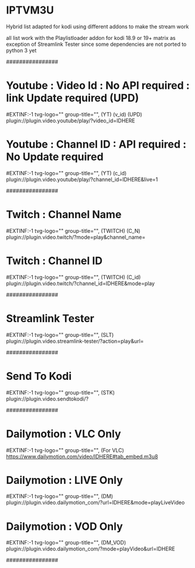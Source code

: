 # IPTVM3U


Hybrid list adapted for kodi using different addons to make the stream work

all list work with the Playlistloader addon  for kodi 18.9 or 19+ matrix as exception of Streamlink Tester  since some dependencies are not ported to python 3 yet


################


# Youtube : Video Id :  No API required : link Update required (UPD)
#EXTINF:-1 tvg-logo="" group-title="", (YT) (v_id) (UPD)
plugin://plugin.video.youtube/play/?video_id=IDHERE

# Youtube : Channel ID : API required : No Update required
#EXTINF:-1 tvg-logo="" group-title="", (YT) (c_id)
plugin://plugin.video.youtube/play/?channel_id=IDHERE&live=1


################


# Twitch : Channel Name
#EXTINF:-1 tvg-logo="" group-title="", (TWITCH) (C_N)
plugin://plugin.video.twitch/?mode=play&channel_name=

# Twitch : Channel ID
#EXTINF:-1 tvg-logo="" group-title="", (TWITCH) (C_id)
plugin://plugin.video.twitch/?channel_id=IDHERE&amp;mode=play


################


# Streamlink Tester
#EXTINF:-1 tvg-logo="" group-title="",  (SLT)
plugin://plugin.video.streamlink-tester/?action=play&url=


################


# Send To Kodi
#EXTINF:-1 tvg-logo="" group-title="", (STK)
plugin://plugin.video.sendtokodi/?


################


# Dailymotion : VLC Only
#EXTINF:-1 tvg-logo="" group-title="", (For VLC)
https://www.dailymotion.com/video/IDHERE#tab_embed.m3u8

# Dailymotion : LIVE Only
#EXTINF:-1 tvg-logo="" group-title="", (DM)
plugin://plugin.video.dailymotion_com/?url=IDHERE&amp;mode=playLiveVideo

# Dailymotion : VOD Only
#EXTINF:-1 tvg-logo="" group-title="", (DM_VOD)
plugin://plugin.video.dailymotion_com/?mode=playVideo&url=IDHERE


################



